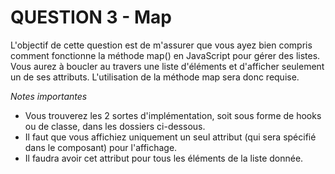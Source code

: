 # QUESTION 3 - Map

L'objectif de cette question est de m'assurer que vous ayez bien compris comment fonctionne la méthode map() en JavaScript pour gérer des listes.
Vous aurez à boucler au travers une liste d'éléments et d'afficher seulement un de ses attributs. L'utilisation de la méthode map sera donc requise.

_Notes importantes_

- Vous trouverez les 2 sortes d'implémentation, soit sous forme de hooks ou de classe, dans les dossiers ci-dessous.
- Il faut que vous affichiez uniquement un seul attribut (qui sera spécifié dans le composant) pour l'affichage.
- Il faudra avoir cet attribut pour tous les éléments de la liste donnée.

